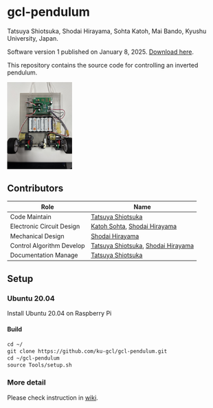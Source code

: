 # gcl-pendulum
Tatsuya Shiotsuka, Shodai Hirayama, Sohta Katoh, Mai Bando, Kyushu University, Japan. 

Software version 1 published on January 8, 2025. [Download here](https://github.com/ku-gcl/gcl-pendulum/releases/tag/ver1).

This repository contains the source code for controlling an inverted pendulum.

 <img src="document/figure/pendulum.jpg" width="30%" />

<!--![pendulum](document/figure/pendulum.jpg)-->

## Contributors

| Role                          | Name  |
|-------------------------------|------|
| Code Maintain               | [Tatsuya Shiotsuka](https://github.com/SHIO777) |
| Electronic Circuit Design   | [Katoh Sohta](https://github.com/KATOHSOHTA), [Shodai Hirayama](https://github.com/sho-da)   |
| Mechanical Design           | [Shodai Hirayama](https://github.com/sho-da)    |
| Control Algorithm Develop   | [Tatsuya Shiotsuka](https://github.com/SHIO777), [Shodai Hirayama](https://github.com/sho-da)  |
| Documentation Manage         | [Tatsuya Shiotsuka](https://github.com/SHIO777) |


## Setup
### Ubuntu 20.04
Install Ubuntu 20.04 on Raspberry Pi

#### Build

```
cd ~/
git clone https://github.com/ku-gcl/gcl-pendulum.git
cd ~/gcl-pendulum
source Tools/setup.sh
```

### More detail
Please check instruction in [wiki](https://github.com/ku-gcl/gcl-pendulum/wiki/gcl%E2%80%90pendulum%E2%80%90wiki).
